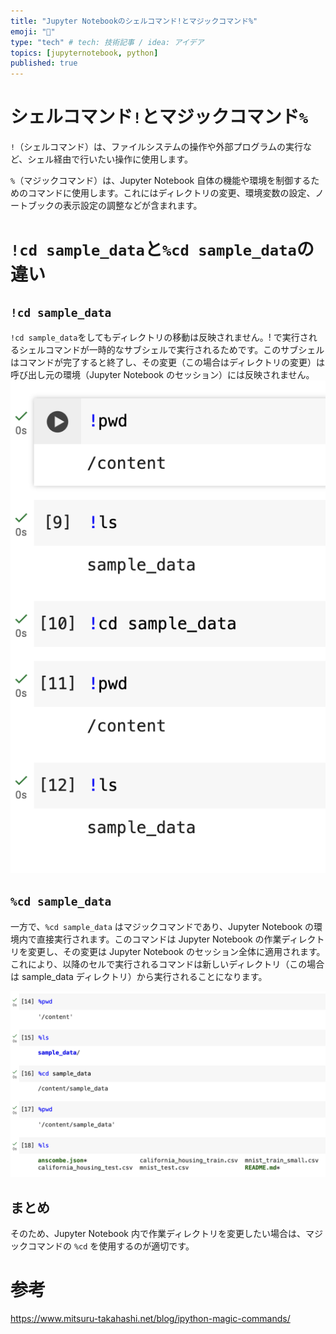 ```yaml
---
title: "Jupyter Notebookのシェルコマンド!とマジックコマンド%"
emoji: "🐍"
type: "tech" # tech: 技術記事 / idea: アイデア
topics: [jupyternotebook, python]
published: true
---
```


# シェルコマンド`!`とマジックコマンド`%`

`!`（シェルコマンド）は、ファイルシステムの操作や外部プログラムの実行など、シェル経由で行いたい操作に使用します。

`%`（マジックコマンド）は、Jupyter Notebook 自体の機能や環境を制御するためのコマンドに使用します。これにはディレクトリの変更、環境変数の設定、ノートブックの表示設定の調整などが含まれます。

# `!cd sample_data`と`%cd sample_data`の違い

## `!cd sample_data`

`!cd sample_data`をしてもディレクトリの移動は反映されません。! で実行されるシェルコマンドが一時的なサブシェルで実行されるためです。このサブシェルはコマンドが完了すると終了し、その変更（この場合はディレクトリの変更）は呼び出し元の環境（Jupyter Notebook のセッション）には反映されません。
![](/images/2024-02-18-18-49-14.png)

## `%cd sample_data`

一方で、`%cd sample_data` はマジックコマンドであり、Jupyter Notebook の環境内で直接実行されます。このコマンドは Jupyter Notebook の作業ディレクトリを変更し、その変更は Jupyter Notebook のセッション全体に適用されます。これにより、以降のセルで実行されるコマンドは新しいディレクトリ（この場合は sample_data ディレクトリ）から実行されることになります。

![](/images/2024-02-18-18-49-24.png)

## まとめ

そのため、Jupyter Notebook 内で作業ディレクトリを変更したい場合は、マジックコマンドの `%cd` を使用するのが適切です。

# 参考

https://www.mitsuru-takahashi.net/blog/ipython-magic-commands/
